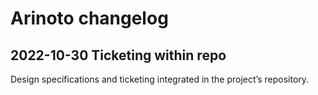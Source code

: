 # Arinoto changelog

## 2022-10-30 Ticketing within repo

Design specifications and ticketing integrated in the project’s
repository.

